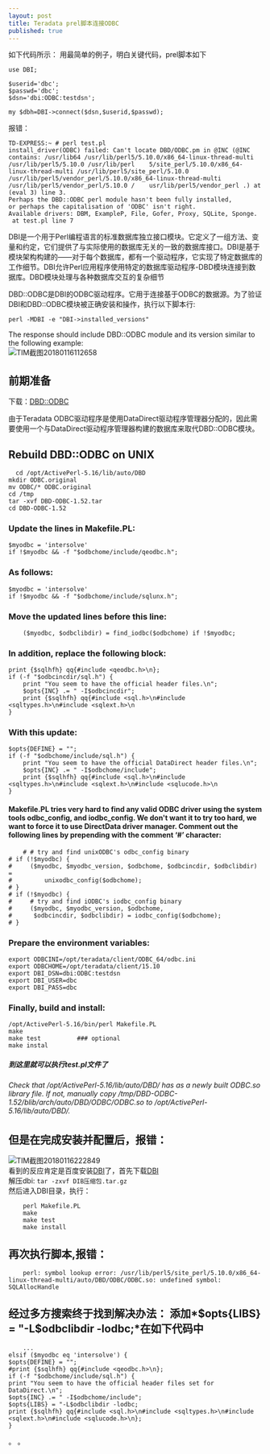 ```yaml
---
layout: post
title: Teradata prel脚本连接ODBC
published: true
---
```

如下代码所示：
    用最简单的例子，明白关键代码，prel脚本如下

    use DBI;

    $userid='dbc';
    $passwd='dbc';
    $dsn='dbi:ODBC:testdsn';

    my $dbh=DBI->connect($dsn,$userid,$passwd); 

报错：
    
    TD-EXPRESS:~ # perl test.pl 
    install_driver(ODBC) failed: Can't locate DBD/ODBC.pm in @INC (@INC contains: /usr/lib64 /usr/lib/perl5/5.10.0/x86_64-linux-thread-multi /usr/lib/perl5/5.10.0 /usr/lib/perl    5/site_perl/5.10.0/x86_64-linux-thread-multi /usr/lib/perl5/site_perl/5.10.0 /usr/lib/perl5/vendor_perl/5.10.0/x86_64-linux-thread-multi /usr/lib/perl5/vendor_perl/5.10.0 /    usr/lib/perl5/vendor_perl .) at (eval 3) line 3.
    Perhaps the DBD::ODBC perl module hasn't been fully installed,
    or perhaps the capitalisation of 'ODBC' isn't right.
    Available drivers: DBM, ExampleP, File, Gofer, Proxy, SQLite, Sponge.
     at test.pl line 7	
     
DBI是一个用于Perl编程语言的标准数据库独立接口模块。它定义了一组方法、变量和约定，它们提供了与实际使用的数据库无关的一致的数据库接口。DBI是基于模块架构构建的——对于每个数据库，都有一个驱动程序，它实现了特定数据库的工作细节。DBI允许Perl应用程序使用特定的数据库驱动程序-DBD模块连接到数据库。DBD模块处理与各种数据库交互的复杂细节  

DBD::ODBC是DBI的ODBC驱动程序。它用于连接基于ODBC的数据源。为了验证DBI和DBD::ODBC模块被正确安装和操作，执行以下脚本行:    


    perl -MDBI -e "DBI->installed_versions"  
    
The response should include DBD::ODBC module and its version similar to the following example:  
![TIM截图20180116112658](http://p1vuoao0b.bkt.clouddn.com/JekyllWriter/TIM截图20180116112658.png)

## 前期准备
下载：[DBD::ODBC](http://search.cpan.org/~mjevans/DBD-ODBC-1.52/ODBC.pm)

由于Teradata ODBC驱动程序是使用DataDirect驱动程序管理器分配的，因此需要使用一个与DataDirect驱动程序管理器构建的数据库来取代DBD::ODBC模块。

## Rebuild DBD::ODBC on UNIX
    
  

      cd /opt/ActivePerl-5.16/lib/auto/DBD
    mkdir ODBC.original
    mv ODBC/* ODBC.original
    cd /tmp
    tar -xvf DBD-ODBC-1.52.tar
    cd DBD-ODBC-1.52 
    
### Update the lines in Makefile.PL:
    

    $myodbc = 'intersolve'
    if !$myodbc && -f "$odbchome/include/qeodbc.h";
   
### As follows:

    $myodbc = 'intersolve'
    if !$myodbc && -f "$odbchome/include/sqlunx.h";  
    
### Move the updated lines before this line:

        ($myodbc, $odbclibdir) = find_iodbc($odbchome) if !$myodbc;  
        
### In addition, replace the following block:

    print {$sqlhfh} qq{#include <qeodbc.h>\n};
    if (-f "$odbcincdir/sql.h") {
        print "You seem to have the official header files.\n";
        $opts{INC} .= " -I$odbcincdir";
        print {$sqlhfh} qq{#include <sql.h>\n#include <sqltypes.h>\n#include <sqlext.h>\n
    }  
    
### With this update:

    $opts{DEFINE} = "";
    if (-f "$odbchome/include/sql.h") {
        print "You seem to have the official DataDirect header files.\n";
        $opts{INC} .= " -I$odbchome/include";
        print {$sqlhfh} qq{#include <sql.h>\n#include <sqltypes.h>\n#include <sqlext.h>\n#include <sqlucode.h>\n
    }  
    
#### Makefile.PL tries very hard to find any valid ODBC driver using the system tools odbc_config, and iodbc_config. We don't want it to try too hard, we want to force it to use DirectData driver manager. Comment out the following lines by prepending with the comment ‘#’ character:  

    	# # try and find unixODBC's odbc_config binary
	# if (!$myodbc) {
	#     ($myodbc, $myodbc_version, $odbchome, $odbcincdir, $odbclibdir) =
	#         unixodbc_config($odbchome);
	# }
	# if (!$myodbc) {
	#     # try and find iODBC's iodbc_config binary
	#     ($myodbc, $myodbc_version, $odbchome,
	#      $odbcincdir, $odbclibdir) = iodbc_config($odbchome);
	# }  
	
### Prepare the environment variables:  

    export ODBCINI=/opt/teradata/client/ODBC_64/odbc.ini	
    export ODBCHOME=/opt/teradata/client/15.10
    export DBI_DSN=dbi:ODBC:testdsn
    export DBI_USER=dbc
    export DBI_PASS=dbc  
    
### Finally, build and install:  

	/opt/ActivePerl-5.16/bin/perl Makefile.PL
	make
	make test          ### optional
	make instal  
	
##### 到这里就可以执行test.pl文件了  

###### Check that /opt/ActivePerl-5.16/lib/auto/DBD/ has as a newly built ODBC.so library file. If not, manually copy /tmp/DBD-ODBC-1.52/blib/arch/auto/DBD/ODBC/ODBC.so to /opt/ActivePerl-5.16/lib/auto/DBD/.

 


## 但是在完成安装并配置后，报错：  
![TIM截图20180116222849](http://p1vuoao0b.bkt.clouddn.com/JekyllWriter/TIM截图20180116222849.png)  
看到的反应肯定是百度安装[DBI](http://search.cpan.org/~timb/DBI-1.634/Changes)了，首先下载[DBI](http://search.cpan.org/~timb/DBI-1.634/Changes)  
解压dbi:  ```tar -zxvf DIB压缩包.tar.gz```  
然后进入DBI目录，执行：    

        perl Makefile.PL
        make 
        make test
        make install
        
## 再次执行脚本,报错： 
 
        perl: symbol lookup error: /usr/lib/perl5/site_perl/5.10.0/x86_64-linux-thread-multi/auto/DBD/ODBC/ODBC.so: undefined symbol: SQLAllocHandle  
        
## 经过多方搜索终于找到解决办法： 添加*__$opts{LIBS} = "-L$odbclibdir -lodbc;__*在如下代码中

        ...
    elsif ($myodbc eq 'intersolve') {
    $opts{DEFINE} = "";
    #print {$sqlhfh} qq{#include <qeodbc.h>\n};
    if (-f "$odbchome/include/sql.h") {
    print "You seem to have the official header files set for DataDirect.\n";
    $opts{INC} .= " -I$odbchome/include";
    $opts{LIBS} = "-L$odbclibdir -lodbc;
    print {$sqlhfh} qq{#include <sql.h>\n#include <sqltypes.h>\n#include <sqlext.h>\n#include <sqlucode.h>\n};
    }
。
。
